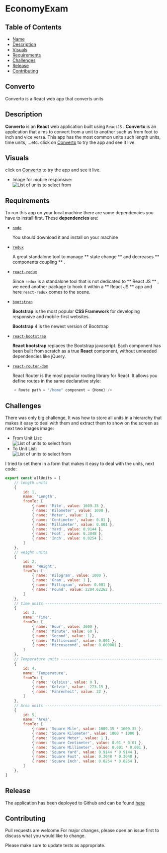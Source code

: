 # EconomyExam

## Table of Contents

* [Name](#Converto)
* [Description](#Description)
* [Visuals](#Visuals)
* [Requirements](#Requirements)
* [Challenges](#Challenges)
* [Release](#Release)
* [Contributing](#Contributing)
<!-- * [V2 Features](#V2_Features) -->

## Converto

Converto is a React web app that converts units

## Description

**Converto** is an **React** web application built using ` ReactJS ` . **Converto** is an application that aims to convert from a unit to another such as from foot to inch and vice versa. This app has the most common units such length units, time units, ...etc. click on [Converto](https://rayyan995.github.io/converter/#/) to try the app and see it live.

## Visuals
click on [Converto](https://rayyan995.github.io/converter/#/) to try the app and see it live.
* Image for mobile responsive:<br />
![List of units to select from](https://github.com/Rayyan995/converter/blob/master/screenshots/c_mobile_view.png)


## Requirements

To run this app on your local machine there are some dependencies you have to install first. These **dependencies** are:

* [ ` node ` ](https://nodejs.org/en/)  

    You should download it and install on your machine

* [ ` redux ` ](https://www.npmjs.com/package/redux)  

    A great standalone tool to manage ** state change ** and decreases ** components coupling ** .

* [ ` react-redux ` ](https://www.npmjs.com/package/react-redux)  

    Since ` redux ` 
    is a standalone tool that is not dedicated to ** React JS ** , we need another package to hook it within a ** React JS ** app and here ` react-redux ` 
    comes to the scene.

* [ ` bootstrap ` ](https://getbootstrap.com/)  

    **Bootstrap** is the most popular **CSS Framework** for developing responsive and mobile-first websites.

    **Bootstrap** 4 is the newest version of Bootstrap

* [ ` react-bootstrap ` ](https://react-bootstrap.github.io/)  

    **React bootstrap** replaces the Bootstrap javascript. Each component has been built from scratch as a true **React** component, without unneeded dependencies like jQuery.

* [ ` react-router-dom ` ](https://www.npmjs.com/package/react-router-dom)

    React Router is the most popular routing library for React. It allows you define routes in the same declarative style:

``` js
    < Route path = "/home" component = {Home} />
```

## Challenges
There was only big challenge, It was how to store all units in a hierarchy that makes it easy to deal with them and extract them to show on the screen as next two images image:
* From Unit List: <br />
![List of units to select from](https://github.com/Rayyan995/converter/blob/master/screenshots/c_from.png)
* To Unit List: <br />
![List of units to select from](https://github.com/Rayyan995/converter/blob/master/screenshots/c_to.png)

I tried to set them in a form that makes it easy to deal with the units, next code:
``` js
export const allUnits = [
    // length units
    {
        id: 1,
        name: 'Length',
        fromTo: [
            { name: 'Mile', value: 1609.35 },
            { name: 'Kilometer', value: 1000 },
            { name: 'Meter', value: 1 },
            { name: 'Centimeter', value: 0.01 },
            { name: 'Millimeter', value: 0.001 },
            { name: 'Yard', value: 0.9144 },
            { name: 'Foot', value: 0.3048 },
            { name: 'Inch', value: 0.0254 },
        ]
    },
    // weight units
    {
        id: 2,
        name: 'Weight',
        fromTo: [
            { name: 'Kilogram', value: 1000 },
            { name: 'Gram', value: 1 },
            { name: 'Milligram', value: 0.001 },
            { name: 'Pound', value: 2204.62262 },
        ]
    },
    // time units ----------------------------------------------------------------------------
    {
        id: 3,
        name: 'Time',
        fromTo: [
            { name: 'Hour', value: 3600 },
            { name: 'Minute', value: 60 },
            { name: 'Second', value: 1 },
            { name: 'Millisecond', value: 0.001 },
            { name: 'Microsecond', value: 0.000001 },
        ]
    },
    // Temperature units ----------------------------------------------------------------------
    {
        id: 4,
        name: 'Temperature',
        fromTo: [
            { name: 'Celsius', value: 0 },
            { name: 'Kelvin', value: -273.15 },
            { name: 'Fahrenheit', value: 32 },
        ]
    },
    // Area units ----------------------------------------------------------------------
    {
        id: 5,
        name: 'Area',
        fromTo: [
            { name: 'Square Mile', value: 1609.35 * 1609.35 },
            { name: 'Square Kilometer', value: 1000 * 1000 },
            { name: 'Square Meter', value: 1 },
            { name: 'Square Centimeter', value: 0.01 * 0.01 },
            { name: 'Square Millimeter', value: 0.001 * 0.001 },
            { name: 'Square Yard', value: 0.9144 * 0.9144 },
            { name: 'Square Foot', value: 0.3048 * 0.3048 },
            { name: 'Square Inch', value: 0.0254 * 0.0254 },
        ]
    },
]
```

## Release 
The application has been deployed to Github and can be found [here](https://rayyan995.github.io/converter/#/)

## Contributing

Pull requests are welcome.For major changes, please open an issue first to discuss what you would like to change.

Please make sure to update tests as appropriate.

